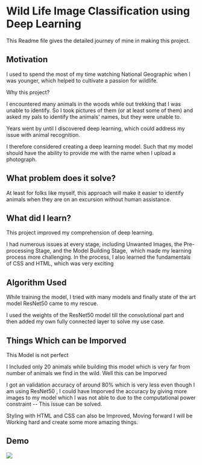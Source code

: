 
# Wild Life Image Classification using Deep Learning

This Readme file gives the detailed journey of mine in making this 
project.
## Motivation

I used to spend the most of my time watching National Geographic when I was younger, which helped to cultivate a passion for wildlife.



Why this project?

I encountered many animals in the woods while out trekking that I was unable to identify. So I took pictures of them (or at least some of them) and asked my pals to identify the animals' names, but they were unable to.

Years went by until I discovered deep learning, which could address my issue with animal recognition.

I therefore considered creating a deep learning model. Such that my model should have the ability to provide me with the name when I upload a photograph.

## What problem does it solve?

At least for folks like myself, this approach will make it easier to identify animals
 when they are on an excursion without human assistance.
## What did I learn?

This project improved my comprehension of deep learning.

I had numerous issues at every stage, including Unwanted Images, the Pre-processing Stage, and the Model Building Stage,  which made my learning process more challenging.
In the process, I also learned the fundamentals of CSS and HTML, which was very exciting
## Algorithm Used

While training the model, I tried with many models and finally
state of the art model ResNet50 came to my rescue.

I used the weights of the ResNet50 model till the convolutional part 
and then added my own fully connected layer to solve my use case.


## Things Which can be Imporved

This Model is not perfect

 I Included only 20 animals
while building this model which is very far from number of
animals we find in the wild. Well this can be Imporved

I got an validation accuracy of around 80% which is very less
even though I am using ResNet50 , I could have Imporved
the accuracy by giving more images to my model which I was not able to
due to the computational power constraint -- This issue can be solved.

Styling with HTML and CSS can also be Improved, Moving
forward I will be Working hard and create some more amazing things.

## Demo

![](https://github.com/Kalyan-rb/Wild-Life-Image-Classifier/blob/main/project_demo.gif)




